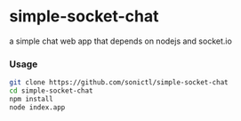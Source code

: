 # simple-socket-chat
a simple chat web app that depends on nodejs and socket.io

### Usage

```sh
git clone https://github.com/sonictl/simple-socket-chat
cd simple-socket-chat
npm install
node index.app
```

